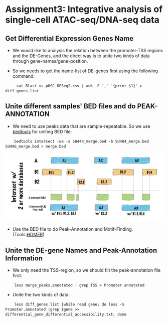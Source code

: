 # Assignment3: Integrative analysis of single-cell ATAC-seq/DNA-seq data


## Get Differential Expression Genes Name

* We would like to analysis the relation between the promoter-TSS regions and the DE-Genes, and the direct way is to unite two kinds of data through gene-names/gene-position.

* So we needs to get the name-list of DE-genes first using the following command:

```
     cat Blast_vs_pHSC_DESeq2.csv | awk -F ',' '{print $1}' > diff_genes.list
```

## Unite different samples' BED files and do PEAK-ANNOTATION

* We need to use peaks data that are sample-repeatable. So we use [bedtools](https://bedtools.readthedocs.io/en/latest/index.html) for uniting BED file:
```
    bedtools intersect -wa -a SU444_merge.bed -b SU484_merge.bed SU496_merge.bed > merge.bed
```

![intersect](figs/bedtools_intersect.png)

* Use the BED file to do Peak-Annotation and Motif-Finding.(Tools:[HOMER](http://homer.ucsd.edu/homer/index.html))

## Unite the DE-gene Names and Peak-Annotation Information

* We only need the TSS-region, so we should filt the peak-annotation file first:

```
    less merge_peaks.annotated | grep TSS > Promoter.annotated
```

* Unite the two kinds of data:

```
    less diff_genes.list |while read gene; do less -S Promoter.annotated |grep $gene >> differential_gene_differential_accessibility.txt; done
```